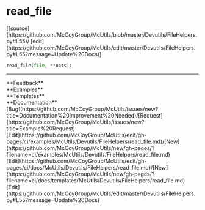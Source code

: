 # <a id="McUtils.Devutils.FileHelpers.read_file">read_file</a>
<div class="docs-source-link" markdown="1">
[[source](https://github.com/McCoyGroup/McUtils/blob/master/Devutils/FileHelpers.py#L55)/
[edit](https://github.com/McCoyGroup/McUtils/edit/master/Devutils/FileHelpers.py#L55?message=Update%20Docs)]
</div>

```python
read_file(file, **opts): 
```













---


<div markdown="1" class="text-secondary">
<div class="container">
  <div class="row">
   <div class="col" markdown="1">
**Feedback**   
</div>
   <div class="col" markdown="1">
**Examples**   
</div>
   <div class="col" markdown="1">
**Templates**   
</div>
   <div class="col" markdown="1">
**Documentation**   
</div>
   <div class="col" markdown="1">
   
</div>
   <div class="col" markdown="1">
   
</div>
   <div class="col" markdown="1">
   
</div>
</div>
  <div class="row">
   <div class="col" markdown="1">
[Bug](https://github.com/McCoyGroup/McUtils/issues/new?title=Documentation%20Improvement%20Needed)/[Request](https://github.com/McCoyGroup/McUtils/issues/new?title=Example%20Request)   
</div>
   <div class="col" markdown="1">
[Edit](https://github.com/McCoyGroup/McUtils/edit/gh-pages/ci/examples/McUtils/Devutils/FileHelpers/read_file.md)/[New](https://github.com/McCoyGroup/McUtils/new/gh-pages/?filename=ci/examples/McUtils/Devutils/FileHelpers/read_file.md)   
</div>
   <div class="col" markdown="1">
[Edit](https://github.com/McCoyGroup/McUtils/edit/gh-pages/ci/docs/McUtils/Devutils/FileHelpers/read_file.md)/[New](https://github.com/McCoyGroup/McUtils/new/gh-pages/?filename=ci/docs/templates/McUtils/Devutils/FileHelpers/read_file.md)   
</div>
   <div class="col" markdown="1">
[Edit](https://github.com/McCoyGroup/McUtils/edit/master/Devutils/FileHelpers.py#L55?message=Update%20Docs)   
</div>
   <div class="col" markdown="1">
   
</div>
   <div class="col" markdown="1">
   
</div>
   <div class="col" markdown="1">
   
</div>
</div>
</div>
</div>